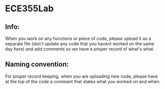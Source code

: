 # ECE355Lab

## Info: 
When you work on any functions or piece of code, please upload it as a separate file (don't update any code that you havent worked on the same day here) and add comments
so we have a proper record of what's what.

## Naming convention:
For proper record keeping, when you are uploading new code, please have at the top of the code a comment that states what you worked on and when. 
